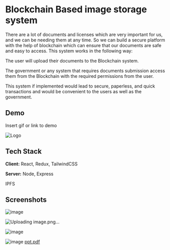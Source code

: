 
# Blockchain Based image storage system

There are a lot of documents and licenses which are very important for us, and we can be needing them at any time. So we can build a secure platform with the help of blockchain which can ensure that our documents are safe and easy to access. This system works in the following way:

The user will upload their documents to the Blockchain system.

The government or any system that requires documents submission access them from the Blockchain with the required permissions from the user.

This system if implemented would lead to secure, paperless, and quick transactions and would be convenient to the users as well as the government.


## Demo

Insert gif or link to demo


![Logo](https://dev-to-uploads.s3.amazonaws.com/uploads/articles/th5xamgrr6se0x5ro4g6.png)


## Tech Stack

**Client:** React, Redux, TailwindCSS

**Server:** Node, Express

IPFS

## Screenshots
![image](https://user-images.githubusercontent.com/98889943/211581947-7e191f99-026f-4f4a-bb6c-49071908dca2.png)

![Uploading image.png…]()

![image](https://user-images.githubusercontent.com/98889943/211581640-70881be9-aebc-46ea-9874-52b97db8c1bb.png)

![image](https://user-images.githubusercontent.com/98889943/211581723-1ee0b281-1286-4ba0-8e77-4f6806ec45ef.png)
[ppt.pdf](https://github.com/sintu009/docblock/files/10404538/ppt.pdf)

